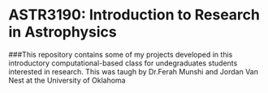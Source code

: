 # ASTR3190: Introduction to Research in Astrophysics
###This repository contains some of my projects developed in this introductory computational-based class for undegraduates students interested in research. This was taugh by Dr.Ferah Munshi and Jordan Van Nest at the University of Oklahoma 
